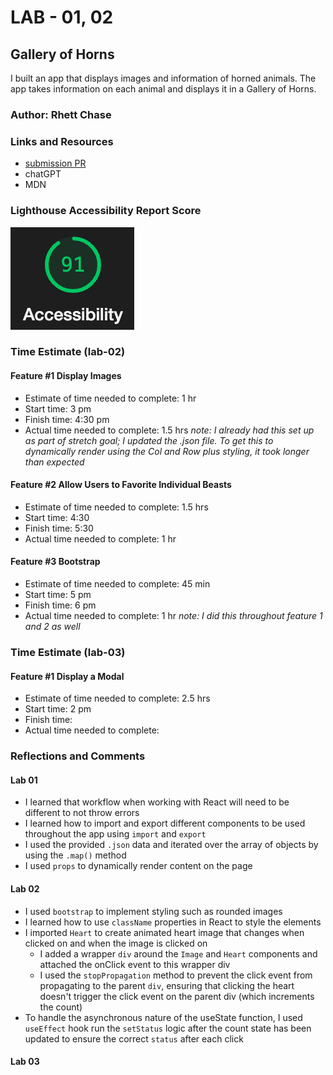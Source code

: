 # LAB - 01, 02

## Gallery of Horns

I built an app that displays images and information of horned animals. The app takes information on each animal and displays it in a Gallery of Horns.

### Author: Rhett Chase

### Links and Resources

- [submission PR](https://github.com/rhettchase/code-301-gallery-of-horns)
- chatGPT
- MDN

### Lighthouse Accessibility Report Score

![Acessibility](./src/assets/accessibility.png)

### Time Estimate (lab-02)

#### Feature #1 Display Images

- Estimate of time needed to complete: 1 hr
- Start time: 3 pm
- Finish time: 4:30 pm
- Actual time needed to complete: 1.5 hrs
*note: I already had this set up as part of stretch goal; I updated the .json file. To get this to dynamically render using the Col and Row plus styling, it took longer than expected*

#### Feature #2 Allow Users to Favorite Individual Beasts

- Estimate of time needed to complete: 1.5 hrs
- Start time: 4:30
- Finish time: 5:30
- Actual time needed to complete: 1 hr

#### Feature #3 Bootstrap

- Estimate of time needed to complete: 45 min
- Start time: 5 pm
- Finish time: 6 pm
- Actual time needed to complete: 1 hr
*note: I did this throughout feature 1 and 2 as well*

### Time Estimate (lab-03)

#### Feature #1 Display a Modal

- Estimate of time needed to complete: 2.5 hrs
- Start time: 2 pm
- Finish time:
- Actual time needed to complete:

### Reflections and Comments

#### Lab 01

- I learned that workflow when working with React will need to be different to not throw errors
- I learned how to import and export different components to be used throughout the app using `import` and `export`
- I used the provided `.json` data and iterated over the array of objects by using the `.map()` method
- I used `props` to dynamically render content on the page

#### Lab 02

- I used `bootstrap` to implement styling such as rounded images
- I learned how to use `className` properties in React to style the elements
- I imported `Heart` to create animated heart image that changes when clicked on and when the image is clicked on
  - I added a wrapper `div` around the `Image` and `Heart` components and attached the onClick event to this wrapper div
  - I used the `stopPropagation` method to prevent the click event from propagating to the parent `div`, ensuring that clicking the heart doesn't trigger the click event on the parent div (which increments the count)
- To handle the asynchronous nature of the useState function, I used `useEffect` hook run the `setStatus` logic after the count state has been updated to ensure the correct `status` after each click

#### Lab 03